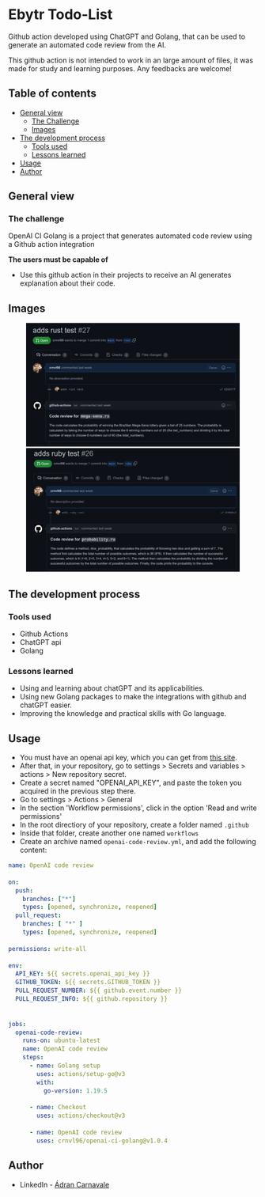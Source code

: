 # Ebytr Todo-List

Github action developed using ChatGPT and Golang, that can be used to generate an automated code review from the AI.

This github action is not intended to work in an large amount of files, it was made for study and learning purposes. Any feedbacks are welcome!

## Table of contents

- [General view](#general-view)
  - [The Challenge](#the-challenge)
  - [Images](#images)
- [The development process](#the-development-process)
  - [Tools used](#tools-used)
  - [Lessons learned](#lessons-learned)
- [Usage](#usage)
- [Author](#author)

## General view

### The challenge

OpenAI CI Golang is a project that generates automated code review using a Github action integration

**The users must be capable of**

- Use this github action in their projects to receive an AI generates explanation about their code.

## Images

<div align="center">
  <img width="432px" height="250px" src="./assets/1.png" />
  <img width="432px" height="250px" src="./assets/2.png" />
</div>

## The development process

### Tools used

- Github Actions
- ChatGPT api
- Golang

### Lessons learned

- Using and learning about chatGPT and its applicabilities.
- Using new Golang packages to make the integrations with github and chatGPT easier.
- Improving the knowledge and practical skills with Go language.

## Usage

- You must have an openai api key, which you can get from [this site](https://platform.openai.com/account/api-keys).
- After that, in your repository, go to settings > Secrets and variables > actions > New repository secret.
- Create a secret named "OPENAI_API_KEY", and paste the token you acquired in the previous step there.
- Go to settings > Actions > General
- In the section 'Workflow permissions', click in the option 'Read and write permissions'
- In the root directiory of your repository, create a folder named `.github`
- Inside that folder, create another one named `workflows`
- Create an archive named `openai-code-review.yml`, and add the following content:

```yml
name: OpenAI code review

on:
  push:
    branches: ["*"]
    types: [opened, synchronize, reopened]
  pull_request:
    branches: [ "*" ]
    types: [opened, synchronize, reopened]

permissions: write-all

env:
  API_KEY: ${{ secrets.openai_api_key }}
  GITHUB_TOKEN: ${{ secrets.GITHUB_TOKEN }}
  PULL_REQUEST_NUMBER: ${{ github.event.number }}
  PULL_REQUEST_INFO: ${{ github.repository }}


jobs:
  openai-code-review:
    runs-on: ubuntu-latest
    name: OpenAI code review
    steps:
      - name: Golang setup
        uses: actions/setup-go@v3
        with:
          go-version: 1.19.5

      - name: Checkout
        uses: actions/checkout@v3

      - name: OpenAI code review
        uses: crnvl96/openai-ci-golang@v1.0.4
```

## Author

- LinkedIn - [Ádran Carnavale](https://www.linkedin.com/in/adrancarnavale/)
